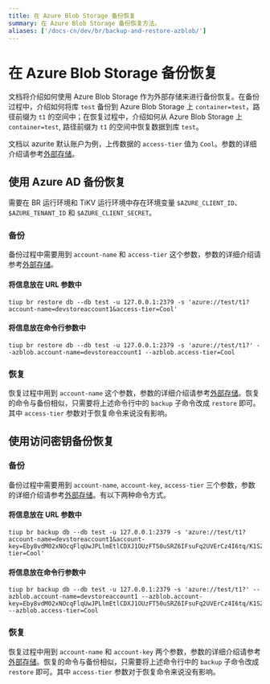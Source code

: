 ```yaml
---
title: 在 Azure Blob Storage 备份恢复
summary: 在 Azure Blob Storage 备份恢复方法。
aliases: ['/docs-cn/dev/br/backup-and-restore-azblob/']
---
```


# 在 Azure Blob Storage 备份恢复

文档将介绍如何使用 Azure Blob Storage 作为外部存储来进行备份恢复。在备份过程中，介绍如何将库 `test` 备份到 Azure Blob Storage 上 `container=test`，路径前缀为 `t1` 的空间中；在恢复过程中，介绍如何从 Azure Blob Storage 上 `container=test`, 路径前缀为 `t1` 的空间中恢复数据到库 `test`。

文档以 azurite 默认账户为例，上传数据的 `access-tier` 值为 `Cool`。参数的详细介绍请参考[外部存储](/br/backup-and-restore-storages.md)。

## 使用 Azure AD 备份恢复

需要在 BR 运行环境和 TiKV 运行环境中存在环境变量 `$AZURE_CLIENT_ID`、`$AZURE_TENANT_ID` 和 `$AZURE_CLIENT_SECRET`。

### 备份

备份过程中需要用到 `account-name` 和 `access-tier` 这个参数，参数的详细介绍请参考[外部存储](/br/backup-and-restore-storages.md)。

#### 将信息放在 URL 参数中

```
tiup br restore db --db test -u 127.0.0.1:2379 -s 'azure://test/t1?account-name=devstoreaccount1&access-tier=Cool'
```

#### 将信息放在命令行参数中

```
tiup br restore db --db test -u 127.0.0.1:2379 -s 'azure://test/t1?' --azblob.account-name=devstoreaccount1 --azblob.access-tier=Cool
```

### 恢复

恢复过程中用到 `account-name` 这个参数，参数的详细介绍请参考[外部存储](/br/backup-and-restore-storages.md)。恢复的命令与备份相似，只需要将上述命令行中的 `backup` 子命令改成 `restore` 即可。其中 `access-tier` 参数对于恢复命令来说没有影响。

## 使用访问密钥备份恢复

### 备份

备份过程中需要用到 `account-name`, `account-key`, `access-tier` 三个参数，参数的详细介绍请参考[外部存储](/br/backup-and-restore-storages.md)。有以下两种命令方式。

#### 将信息放在 URL 参数中

```
tiup br backup db --db test -u 127.0.0.1:2379 -s 'azure://test/t1?account-name=devstoreaccount1&account-key=Eby8vdM02xNOcqFlqUwJPLlmEtlCDXJ1OUzFT50uSRZ6IFsuFq2UVErCz4I6tq/K1SZFPTOtr/KBHBeksoGMGw==&access-tier=Cool'
```

#### 将信息放在命令行参数中

```
tiup br backup db --db test -u 127.0.0.1:2379 -s 'azure://test/t1?' --azblob.account-name=devstoreaccount1 --azblob.account-key=Eby8vdM02xNOcqFlqUwJPLlmEtlCDXJ1OUzFT50uSRZ6IFsuFq2UVErCz4I6tq/K1SZFPTOtr/KBHBeksoGMGw== --azblob.access-tier=Cool
```

### 恢复

恢复过程中用到 `account-name` 和 `account-key` 两个参数，参数的详细介绍请参考[外部存储](/br/backup-and-restore-storages.md)。恢复的命令与备份相似，只需要将上述命令行中的 `backup` 子命令改成 `restore` 即可。其中 `access-tier` 参数对于恢复命令来说没有影响。
